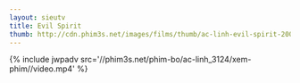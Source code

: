 ```yaml
---
layout: sieutv
title: Evil Spirit
thumb: http://cdn.phim3s.net/images/films/thumb/ac-linh-evil-spirit-2005.jpg
---
```

{% include jwpadv src='//phim3s.net/phim-bo/ac-linh_3124/xem-phim//video.mp4' %}